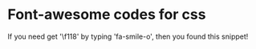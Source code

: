 # Font-awesome codes for css

If you need get '\f118' by typing 'fa-smile-o', then you found this snippet!